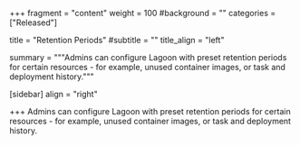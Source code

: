 +++
fragment = "content"
weight = 100
#background = ""
categories = ["Released"]

title = "Retention Periods"
#subtitle = ""
title_align = "left"

summary = """Admins can configure Lagoon with preset retention periods for certain resources - for example, unused container images, or task and deployment history."""

[sidebar]
  align = "right"

+++
Admins can configure Lagoon with preset retention periods for certain resources - for example, unused container images, or task and deployment history.
